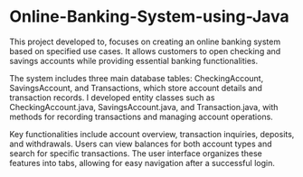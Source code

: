 # Online-Banking-System-using-Java
This project developed to, focuses on creating an online banking system based on specified use cases. It allows customers to open checking and savings accounts while providing essential banking functionalities.

The system includes three main database tables: CheckingAccount, SavingsAccount, and Transactions, which store account details and transaction records. I developed entity classes such as CheckingAccount.java, SavingsAccount.java, and Transaction.java, with methods for recording transactions and managing account operations.

Key functionalities include account overview, transaction inquiries, deposits, and withdrawals. Users can view balances for both account types and search for specific transactions. The user interface organizes these features into tabs, allowing for easy navigation after a successful login.


